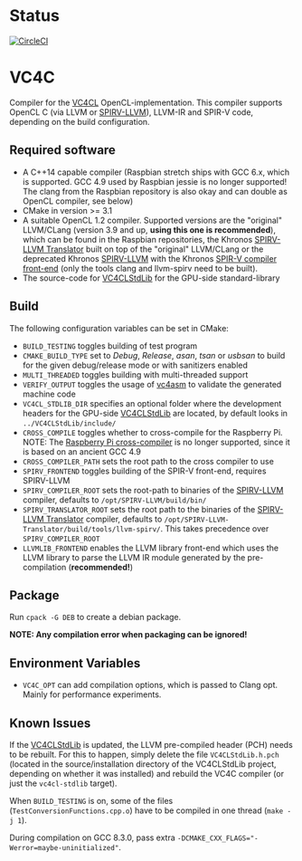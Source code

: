 # Status 

[![CircleCI](https://circleci.com/gh/doe300/VC4C.svg?style=svg)](https://circleci.com/gh/doe300/VC4C)

# VC4C

Compiler for the [VC4CL](https://github.com/doe300/VC4CL) OpenCL-implementation.
This compiler supports OpenCL C (via LLVM or [SPIRV-LLVM](https://github.com/KhronosGroup/SPIRV-LLVM)), LLVM-IR and SPIR-V code, depending on the build configuration.

## Required software

- A C++14 capable compiler (Raspbian stretch ships with GCC 6.x, which is supported. GCC 4.9 used by Raspbian jessie is no longer supported! The clang from the Raspbian repository is also okay and can double as OpenCL compiler, see below)
- CMake in version >= 3.1
- A suitable OpenCL 1.2 compiler. Supported versions are the "original" LLVM/CLang (version 3.9 and up, **using this one is recommended**), which can be found in the Raspbian repositories, the Khronos [SPIRV-LLVM Translator](https://github.com/KhronosGroup/SPIRV-LLVM-Translator) built on top of the "original" LLVM/CLang or the deprecated Khronos [SPIRV-LLVM](https://github.com/KhronosGroup/SPIRV-LLVM) with the Khronos [SPIR-V compiler front-end](https://github.com/KhronosGroup/SPIR/tree/spirv-1.0) (only the tools clang and llvm-spirv need to be built).
- The source-code for [VC4CLStdLib](https://github.com/doe300/VC4CLStdLib) for the GPU-side standard-library

## Build

The following configuration variables can be set in CMake:

- `BUILD_TESTING` toggles building of test program
- `CMAKE_BUILD_TYPE` set to *Debug*, *Release*, *asan*, *tsan* or *usbsan* to build for the given debug/release mode or with sanitizers enabled
- `MULTI_THREADED` toggles building with multi-threaded support
- `VERIFY_OUTPUT` toggles the usage of [vc4asm](https://github.com/maazl/vc4asm) to validate the generated machine code
- `VC4CL_STDLIB_DIR` specifies an optional folder where the development headers for the GPU-side [VC4CLStdLib](https://github.com/doe300/VC4CLStdLib) are located, by default looks in `../VC4CLStdLib/include/`
- `CROSS_COMPILE` toggles whether to cross-compile for the Raspberry Pi. NOTE: The [Raspberry Pi cross-compiler](https://github.com/raspberrypi/tools) is no longer supported, since it is based on an ancient GCC 4.9
- `CROSS_COMPILER_PATH` sets the root path to the cross compiler to use
- `SPIRV_FRONTEND` toggles building of the SPIR-V front-end, requires SPIRV-LLVM
- `SPIRV_COMPILER_ROOT` sets the root-path to binaries of the [SPIRV-LLVM](https://github.com/KhronosGroup/SPIRV-LLVM) compiler, defaults to `/opt/SPIRV-LLVM/build/bin/`
- `SPIRV_TRANSLATOR_ROOT` sets the root path to the binaries of the [SPIRV-LLVM Translator](https://github.com/KhronosGroup/SPIRV-LLVM-Translator) compiler, defaults to `/opt/SPIRV-LLVM-Translator/build/tools/llvm-spirv/`. This takes precedence over `SPIRV_COMPILER_ROOT`
- `LLVMLIB_FRONTEND` enables the LLVM library front-end which uses the LLVM library to parse the LLVM IR module generated by the pre-compilation (**recommended!**)

## Package

Run `cpack -G DEB` to create a debian package.

**NOTE: Any compilation error when packaging can be ignored!**

## Environment Variables

- `VC4C_OPT` can add compilation options, which is passed to Clang opt. Mainly for performance experiments.

## Known Issues

If the [VC4CLStdLib](https://github.com/doe300/VC4CLStdLib) is updated, the LLVM pre-compiled header (PCH) needs to be rebuilt. For this to happen, simply delete the file `VC4CLStdLib.h.pch` (located in the source/installation directory of the VC4CLStdLib project, depending on whether it was installed) and rebuild the VC4C compiler (or just the `vc4cl-stdlib` target).

When `BUILD_TESTING` is on, some of the files (`TestConversionFunctions.cpp.o`) have to be compiled in one thread (`make -j 1`).

During compilation on GCC 8.3.0, pass extra `-DCMAKE_CXX_FLAGS="-Werror=maybe-uninitialized"`.
